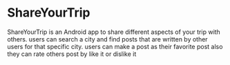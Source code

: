# ShareYourTrip
ShareYourTrip is an Android app to share different aspects of your trip with others. 
users can search a city and find posts that are written by other users for that specific city.
users can make a post as their favorite post
also they can rate others post by like it or dislike it

